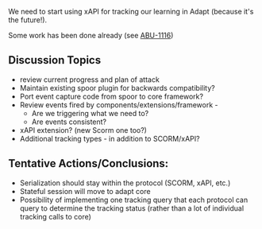 We need to start using xAPI for tracking our learning in Adapt (because it's the future!).

Some work has been done already (see [ABU-1116](https://adaptlearning.atlassian.net/browse/ABU-1116))

## Discussion Topics

* review current progress and plan of attack
* Maintain existing spoor plugin for backwards compatibility?
* Port event capture code from spoor to core framework?
* Review events fired by components/extensions/framework - 
  * Are we triggering what we need to? 
  * Are events consistent?
* xAPI extension? (new Scorm one too?)
* Additional tracking types - in addition to SCORM/xAPI?

## Tentative Actions/Conclusions:
* Serialization should stay within the protocol (SCORM, xAPI, etc.)
* Stateful session will move to adapt core
* Possibility of implementing one tracking query that each protocol can query to determine the tracking status (rather than a lot of individual tracking calls to core)
